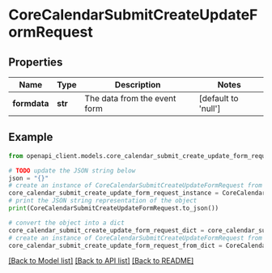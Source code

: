 # CoreCalendarSubmitCreateUpdateFormRequest


## Properties

Name | Type | Description | Notes
------------ | ------------- | ------------- | -------------
**formdata** | **str** | The data from the event form | [default to 'null']

## Example

```python
from openapi_client.models.core_calendar_submit_create_update_form_request import CoreCalendarSubmitCreateUpdateFormRequest

# TODO update the JSON string below
json = "{}"
# create an instance of CoreCalendarSubmitCreateUpdateFormRequest from a JSON string
core_calendar_submit_create_update_form_request_instance = CoreCalendarSubmitCreateUpdateFormRequest.from_json(json)
# print the JSON string representation of the object
print(CoreCalendarSubmitCreateUpdateFormRequest.to_json())

# convert the object into a dict
core_calendar_submit_create_update_form_request_dict = core_calendar_submit_create_update_form_request_instance.to_dict()
# create an instance of CoreCalendarSubmitCreateUpdateFormRequest from a dict
core_calendar_submit_create_update_form_request_from_dict = CoreCalendarSubmitCreateUpdateFormRequest.from_dict(core_calendar_submit_create_update_form_request_dict)
```
[[Back to Model list]](../README.md#documentation-for-models) [[Back to API list]](../README.md#documentation-for-api-endpoints) [[Back to README]](../README.md)


